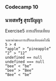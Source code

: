### Codecamp 10
### นายสหรัฐ  สุระปัญญา
Exercise5 การเปรียบเทียบ  

    จงหาค่าของการเปรียบเทียบต่อไปนี้
    5 > 4  
    “apple” > “pineapple”  
    “2” > “12”  
    undefined == null  
    undefined === null  
    “bee” < “be”  
    “bee” > “Bee”  
    “Bee” < “be”  
